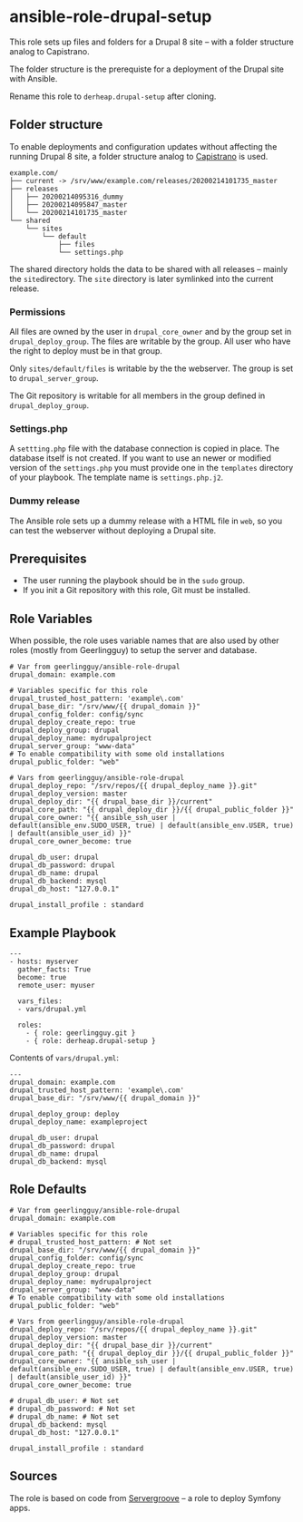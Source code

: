 # ansible-role-drupal-setup

This role sets up files and folders for a Drupal 8 site – with a folder structure analog to Capistrano.

The folder structure is the prerequiste for a deployment of the Drupal site with Ansible.

Rename this role to `derheap.drupal-setup` after cloning.

## Folder structure

To enable deployments and configuration updates without affecting the running Drupal 8 site, a folder structure analog to [Capistrano](https://capistranorb.com/documentation/getting-started/structure/) is used.

~~~~
example.com/
├── current -> /srv/www/example.com/releases/20200214101735_master
├── releases
│   ├── 20200214095316_dummy
│   ├── 20200214095847_master
│   └── 20200214101735_master
└── shared
    └── sites
        └── default
            ├── files
            └── settings.php
~~~~

The shared directory holds the data to be shared with all releases – mainly the `site`directory.
The `site` directory is later symlinked into the current release.

### Permissions

All files are owned by the user in `drupal_core_owner` and by the group set in `drupal_deploy_group`. The files are writable by the group. All user who have the right to deploy must be in  that group.

Only `sites/default/files` is writable by the the webserver. The group is set to `drupal_server_group`.

The Git repository is writable for all members in the group defined in `drupal_deploy_group`.

### Settings.php

A `settting.php` file with the database connection is copied in place. The database itself is not created. If you want to use an newer or modified version of the `settings.php` you must provide one in the `templates` directory of your playbook. The template name is `settings.php.j2`.

### Dummy release

The Ansible role sets up a dummy release with a HTML file in `web`, so you can test the webserver without deploying a Drupal site.

## Prerequisites

* The user running the playbook should be in the `sudo` group.
* If you init a Git repository with this role, Git must be installed.

## Role Variables

When possible, the role uses variable names that are also used by other roles (mostly from Geerlingguy) to setup the server and database.

~~~~~
# Var from geerlingguy/ansible-role-drupal
drupal_domain: example.com

# Variables specific for this role
drupal_trusted_host_pattern: 'example\.com'
drupal_base_dir: "/srv/www/{{ drupal_domain }}"
drupal_config_folder: config/sync
drupal_deploy_create_repo: true
drupal_deploy_group: drupal
drupal_deploy_name: mydrupalproject
drupal_server_group: "www-data"
# To enable compatibility with some old installations
drupal_public_folder: "web"

# Vars from geerlingguy/ansible-role-drupal
drupal_deploy_repo: "/srv/repos/{{ drupal_deploy_name }}.git"
drupal_deploy_version: master
drupal_deploy_dir: "{{ drupal_base_dir }}/current"
drupal_core_path: "{{ drupal_deploy_dir }}/{{ drupal_public_folder }}"
drupal_core_owner: "{{ ansible_ssh_user | default(ansible_env.SUDO_USER, true) | default(ansible_env.USER, true) | default(ansible_user_id) }}"
drupal_core_owner_become: true

drupal_db_user: drupal
drupal_db_password: drupal
drupal_db_name: drupal
drupal_db_backend: mysql
drupal_db_host: "127.0.0.1"

drupal_install_profile : standard
~~~~~

## Example Playbook

~~~~
---
- hosts: myserver
  gather_facts: True
  become: true
  remote_user: myuser

  vars_files:
  - vars/drupal.yml

  roles:
    - { role: geerlingguy.git }
    - { role: derheap.drupal-setup }
~~~~

Contents of `vars/drupal.yml`:

~~~~
---
drupal_domain: example.com
drupal_trusted_host_pattern: 'example\.com'
drupal_base_dir: "/srv/www/{{ drupal_domain }}"

drupal_deploy_group: deploy
drupal_deploy_name: exampleproject

drupal_db_user: drupal
drupal_db_password: drupal
drupal_db_name: drupal
drupal_db_backend: mysql
~~~~

## Role Defaults

~~~~
# Var from geerlingguy/ansible-role-drupal
drupal_domain: example.com

# Variables specific for this role
# drupal_trusted_host_pattern: # Not set
drupal_base_dir: "/srv/www/{{ drupal_domain }}"
drupal_config_folder: config/sync
drupal_deploy_create_repo: true
drupal_deploy_group: drupal
drupal_deploy_name: mydrupalproject
drupal_server_group: "www-data"
# To enable compatibility with some old installations
drupal_public_folder: "web"

# Vars from geerlingguy/ansible-role-drupal
drupal_deploy_repo: "/srv/repos/{{ drupal_deploy_name }}.git"
drupal_deploy_version: master
drupal_deploy_dir: "{{ drupal_base_dir }}/current"
drupal_core_path: "{{ drupal_deploy_dir }}/{{ drupal_public_folder }}"
drupal_core_owner: "{{ ansible_ssh_user | default(ansible_env.SUDO_USER, true) | default(ansible_env.USER, true) | default(ansible_user_id) }}"
drupal_core_owner_become: true

# drupal_db_user: # Not set
# drupal_db_password: # Not set
# drupal_db_name: # Not set
drupal_db_backend: mysql
drupal_db_host: "127.0.0.1"

drupal_install_profile : standard
~~~~


## Sources

The role is based on code from [Servergroove](https://github.com/servergrove/ansible-symfony2/) – a role to deploy Symfony apps.
